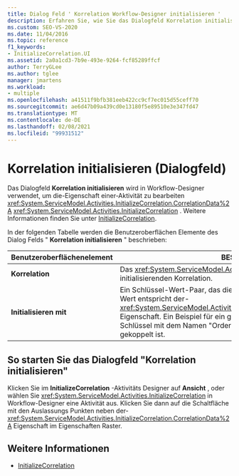 ```yaml
---
title: Dialog Feld ' Korrelation Workflow-Designer initialisieren '
description: Erfahren Sie, wie Sie das Dialogfeld Korrelation initialisieren im Workflow-Designer verwenden können, um die correlationdata-Eigenschaft einer InitializeCorrelation-Aktivität zu bearbeiten.
ms.custom: SEO-VS-2020
ms.date: 11/04/2016
ms.topic: reference
f1_keywords:
- InitializeCorrelation.UI
ms.assetid: 2a0a1cd3-7b9e-493e-9264-fcf85289ffcf
author: TerryGLee
ms.author: tglee
manager: jmartens
ms.workload:
- multiple
ms.openlocfilehash: a41511f9bfb381eeb422cc9cf7ec015d55ceff70
ms.sourcegitcommit: ae6d47b09a439cd0e13180f5e89510e3e347fd47
ms.translationtype: MT
ms.contentlocale: de-DE
ms.lasthandoff: 02/08/2021
ms.locfileid: "99931512"
---
```

# <a name="initialize-correlation-dialog-box"></a>Korrelation initialisieren (Dialogfeld)

Das Dialogfeld **Korrelation initialisieren** wird in Workflow-Designer verwendet, um die-Eigenschaft einer-Aktivität zu bearbeiten <xref:System.ServiceModel.Activities.InitializeCorrelation.CorrelationData%2A> <xref:System.ServiceModel.Activities.InitializeCorrelation> . Weitere Informationen finden Sie unter [InitializeCorrelation](../workflow-designer/initializecorrelation-activity-designer.md).

In der folgenden Tabelle werden die Benutzeroberflächen Elemente des Dialog Felds " **Korrelation initialisieren** " beschrieben:

|Benutzeroberflächenelement|BESCHREIBUNG|
|-|-----------------|
|**Korrelation**|Das <xref:System.ServiceModel.Activities.CorrelationHandle>-Objekt der zu initialisierenden Korrelation.|
|**Initialisieren mit**|Ein Schlüssel-Wert-Paar, das die Daten zum Initialisieren enthält. Dieser Wert entspricht der- <xref:System.ServiceModel.Activities.InitializeCorrelation.CorrelationData%2A> Eigenschaft. Ein Beispiel für ein gültiges Schlüssel-Wert-Paar ist ein Schlüssel mit dem Namen "OrderID", der mit einer Variablen namens OrderID gekoppelt ist.|

## <a name="to-launch-the-initialize-correlation-dialog-box"></a>So starten Sie das Dialogfeld "Korrelation initialisieren"

Klicken Sie im **InitializeCorrelation** -Aktivitäts Designer auf **Ansicht** , oder wählen Sie <xref:System.ServiceModel.Activities.InitializeCorrelation> in Workflow-Designer eine Aktivität aus. Klicken Sie dann auf die Schaltfläche mit den Auslassungs Punkten neben der- <xref:System.ServiceModel.Activities.InitializeCorrelation.CorrelationData%2A> Eigenschaft im Eigenschaften Raster.

## <a name="see-also"></a>Weitere Informationen

- [InitializeCorrelation](../workflow-designer/initializecorrelation-activity-designer.md)
